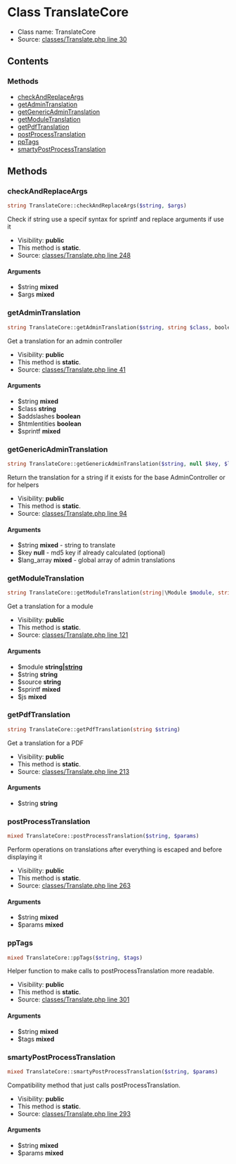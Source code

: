 Class TranslateCore
=====================





* Class name: TranslateCore
* Source: [classes/Translate.php line 30](https://github.com/PrestaShop/PrestaShop/blob/1.6.0.12/classes/Translate.php#L30)


Contents
--------



### Methods

* [checkAndReplaceArgs](#method-checkAndReplaceArgs)
* [getAdminTranslation](#method-getAdminTranslation)
* [getGenericAdminTranslation](#method-getGenericAdminTranslation)
* [getModuleTranslation](#method-getModuleTranslation)
* [getPdfTranslation](#method-getPdfTranslation)
* [postProcessTranslation](#method-postProcessTranslation)
* [ppTags](#method-ppTags)
* [smartyPostProcessTranslation](#method-smartyPostProcessTranslation)






Methods
-------


### <a name="method-checkAndReplaceArgs"></a>checkAndReplaceArgs

```php
string TranslateCore::checkAndReplaceArgs($string, $args)
```

Check if string use a specif syntax for sprintf and replace arguments if use it



* Visibility: **public**
* This method is **static**.
* Source: [classes/Translate.php line 248](https://github.com/PrestaShop/PrestaShop/blob/1.6.0.12/classes/Translate.php#L248)


#### Arguments
* $string **mixed**
* $args **mixed**



### <a name="method-getAdminTranslation"></a>getAdminTranslation

```php
string TranslateCore::getAdminTranslation($string, string $class, boolean $addslashes, boolean $htmlentities, $sprintf)
```

Get a translation for an admin controller



* Visibility: **public**
* This method is **static**.
* Source: [classes/Translate.php line 41](https://github.com/PrestaShop/PrestaShop/blob/1.6.0.12/classes/Translate.php#L41)


#### Arguments
* $string **mixed**
* $class **string**
* $addslashes **boolean**
* $htmlentities **boolean**
* $sprintf **mixed**



### <a name="method-getGenericAdminTranslation"></a>getGenericAdminTranslation

```php
string TranslateCore::getGenericAdminTranslation($string, null $key, $lang_array)
```

Return the translation for a string if it exists for the base AdminController or for helpers



* Visibility: **public**
* This method is **static**.
* Source: [classes/Translate.php line 94](https://github.com/PrestaShop/PrestaShop/blob/1.6.0.12/classes/Translate.php#L94)


#### Arguments
* $string **mixed** - string to translate
* $key **null** - md5 key if already calculated (optional)
* $lang_array **mixed** - global array of admin translations



### <a name="method-getModuleTranslation"></a>getModuleTranslation

```php
string TranslateCore::getModuleTranslation(string|\Module $module, string $string, string $source, $sprintf, $js)
```

Get a translation for a module



* Visibility: **public**
* This method is **static**.
* Source: [classes/Translate.php line 121](https://github.com/PrestaShop/PrestaShop/blob/1.6.0.12/classes/Translate.php#L121)


#### Arguments
* $module **string|[string](class.ModuleCore.md)**
* $string **string**
* $source **string**
* $sprintf **mixed**
* $js **mixed**



### <a name="method-getPdfTranslation"></a>getPdfTranslation

```php
string TranslateCore::getPdfTranslation(string $string)
```

Get a translation for a PDF



* Visibility: **public**
* This method is **static**.
* Source: [classes/Translate.php line 213](https://github.com/PrestaShop/PrestaShop/blob/1.6.0.12/classes/Translate.php#L213)


#### Arguments
* $string **string**



### <a name="method-postProcessTranslation"></a>postProcessTranslation

```php
mixed TranslateCore::postProcessTranslation($string, $params)
```

Perform operations on translations after everything is escaped and before displaying it



* Visibility: **public**
* This method is **static**.
* Source: [classes/Translate.php line 263](https://github.com/PrestaShop/PrestaShop/blob/1.6.0.12/classes/Translate.php#L263)


#### Arguments
* $string **mixed**
* $params **mixed**



### <a name="method-ppTags"></a>ppTags

```php
mixed TranslateCore::ppTags($string, $tags)
```

Helper function to make calls to postProcessTranslation more readable.



* Visibility: **public**
* This method is **static**.
* Source: [classes/Translate.php line 301](https://github.com/PrestaShop/PrestaShop/blob/1.6.0.12/classes/Translate.php#L301)


#### Arguments
* $string **mixed**
* $tags **mixed**



### <a name="method-smartyPostProcessTranslation"></a>smartyPostProcessTranslation

```php
mixed TranslateCore::smartyPostProcessTranslation($string, $params)
```

Compatibility method that just calls postProcessTranslation.



* Visibility: **public**
* This method is **static**.
* Source: [classes/Translate.php line 293](https://github.com/PrestaShop/PrestaShop/blob/1.6.0.12/classes/Translate.php#L293)


#### Arguments
* $string **mixed**
* $params **mixed**


